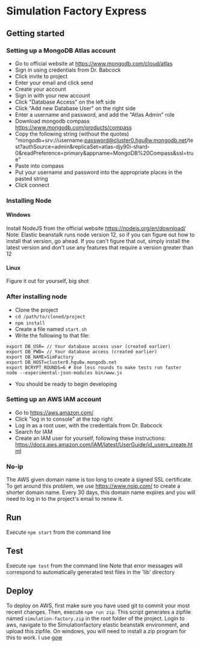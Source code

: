 # Simulation Factory Express

## Getting started

### Setting up a MongoDB Atlas account
 - Go to official website at https://www.mongodb.com/cloud/atlas
 - Sign in using credentials from Dr. Babcock
 - Click invite to project
 - Enter your email and click send
 - Create your account
 - Sign in with your new account
 - Click "Database Access" on the left side
 - Click "Add new Database User" on the right side
 - Enter a username and password, and add the "Atlas Admin" role
 - Download mongodb compass https://www.mongodb.com/products/compass
 - Copy the following string (without the quotes) "mongodb+srv://username:password@cluster0.hgu8w.mongodb.net/test?authSource=admin&replicaSet=atlas-djy90i-shard-0&readPreference=primary&appname=MongoDB%20Compass&ssl=true"
 - Paste into compass
 - Put your username and password into the appropriate places in the pasted string
 - Click connect

### Installing Node

#### Windows

Install NodeJS from the official website https://nodejs.org/en/download/
Note: 
Elastic beanstalk runs node version 12, so if you can figure out how to install that version, go ahead. If you can't figure that out, simply install the latest version and don't use any features that require a version greater than 12

#### Linux
Figure it out for yourself, big shot

### After installing node
 - Clone the project
 - `cd /path/to/cloned/project`
 - `npm install`
 - Create a file named `start.sh`
 - Write the following to that file:
```
export DB_USR= // Your database access user (created earlier)
export DB_PWD= // Your database access (created earlier)
export DB_NAME=SimFactory
export DB_HOST=cluster0.hgu8w.mongodb.net
export BCRYPT_ROUNDS=6 # Use less rounds to make tests run faster
node --experimental-json-modules bin/www.js
```
 - You should be ready to begin developing

### Setting up an AWS IAM account
 - Go to https://aws.amazon.com/
 - Click "log in to console" at the top right
 - Log in as a root user, with the credentials from Dr. Babcock
 - Search for IAM
 - Create an IAM user for yourself, following these instructions: https://docs.aws.amazon.com/IAM/latest/UserGuide/id_users_create.html

### No-ip
The AWS given domain name is too long to create a signed SSL certificate. To get around this problem, we use https://www.noip.com/ to create a shorter domain name. Every 30 days, this domain name expires and you will need to log in to the project's email to renew it.

## Run
Execute `npm start` from the command line

## Test
Execute `npm test` from the command line
Note that error messages will correspond to automatically generated test files in the 'lib' directory

## Deploy
To deploy on AWS, first make sure you have used git to commit your most recent changes.
Then, execute `npm run zip`. This script generates a zipfile named `simulation-factory.zip` in the root folder of the project.
Login to aws, navigate to the Simulationfactory elastic beanstalk environment, and upload this zipfile.
On windows, you will need to install a zip program for this to work. I use [gow](https://github.com/bmatzelle/gow)
